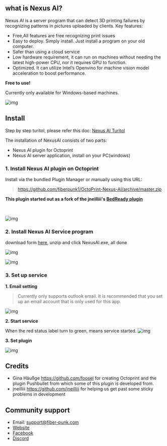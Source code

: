 ## what is Nexus AI?
Nexus AI is a server program that can detect 3D printing failures by recognizing patterns in pictures uploaded by clients. 
Key features: 
- Free,All features are free recognizing print issues
- Easy to deploy.  Simply install. Just install a program on your old computer.
- Safer than using a cloud service
- Low hardware requirement, it can run on machines without needing the latest high-power CPU, nor it requires GPU to function. 
- Optimized. It can utilize Intel’s Openvino for machine vision model acceleration to boost performance. 

**Free to use!**

Currently only available for Windows-based machines.

![img](./imgs/Octoscreen-2.jpg)

## Install

Step by step turitol, please refer this doc: [Nexus AI Turitol](https://docs.google.com/presentation/d/17tiNloVBMYsRRr2qnuSZILDhk4pYkyATVpw55qvDMcA/edit?usp=sharing)

The installation of NexusAI consists of two parts:
- Nexus AI plugin for Octoprint
- Nexus AI server application, install on your PC(windows)

### 1. Install Nexus AI plugin on Octoprint

Install via the bundled Plugin Manager or manually using this URL:

> https://github.com/fiberpunk1/OctoPrint-Nexus-AI/archive/master.zip

**This plugin started out as a fork of the jneilliii's [BedReady plugin](https://github.com/jneilliii/OctoPrint-BedReady)**

<br>

![img](./imgs/Octoprint-6.jpg)

### 2. Install Nexus AI Service program

download form [here](https://drive.google.com/file/d/1PuoOLkhwPbPDAeVXG8BuHC9-paiJIuUN/view?usp=sharing), unzip and click NexusAI.exe, all done

![img](./imgs/NexusAI-1.jpg)

![img](./imgs/Octoprint-5.jpg)


### 3. Set up service

**1. Email setting**

>Currently only supports outlook email.
>It is recommended that you set up an email account that is only used for this app.

![img](./imgs/Octoprint-3.jpg)

**2. Start service**

When the red status label turn to green, means service started.
![img](./imgs/Octoscreen-3.jpg)

**3. Set plugin**

![img](./imgs/Octoscreen-4.jpg)

## Credits
- Gina Häußge https://github.com/foosel for creating Octoprint and the plugin Pushbullet from which some of this plugin is developed from.
- jneilliii https://github.com/jneilliii for helping us get past some sticky problems in development


## Community support

- Email: support@fiber-punk.com
- [Website](https://fiber-punk.com/)
- [Facebook](https://www.facebook.com/Fiberpunk-103588222263591)
- [Discord](https://discord.gg/VNNFrfhsbN)

